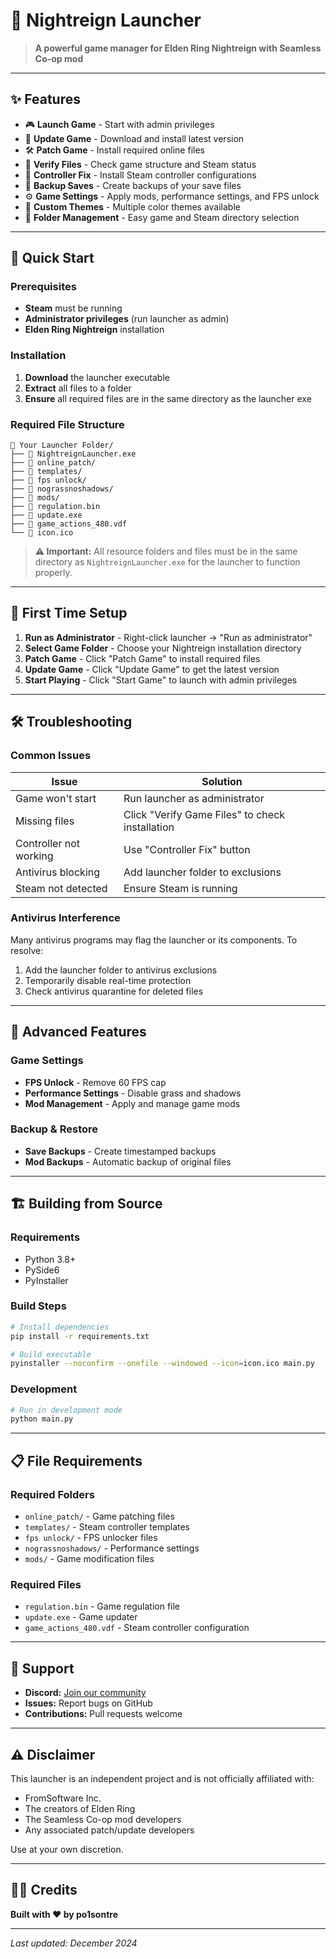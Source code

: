 # 🌙 Nightreign Launcher

> **A powerful game manager for Elden Ring Nightreign with Seamless Co-op mod**

---

## ✨ Features

- 🎮 **Launch Game** - Start with admin privileges
- 🔄 **Update Game** - Download and install latest version
- 🛠️ **Patch Game** - Install required online files
- 🔧 **Verify Files** - Check game structure and Steam status
- 🎯 **Controller Fix** - Install Steam controller configurations
- 💾 **Backup Saves** - Create backups of your save files
- ⚙️ **Game Settings** - Apply mods, performance settings, and FPS unlock
- 🎨 **Custom Themes** - Multiple color themes available
- 📁 **Folder Management** - Easy game and Steam directory selection

---

## 🚀 Quick Start

### Prerequisites
- **Steam** must be running
- **Administrator privileges** (run launcher as admin)
- **Elden Ring Nightreign** installation

### Installation

1. **Download** the launcher executable
2. **Extract** all files to a folder
3. **Ensure** all required files are in the same directory as the launcher exe

### Required File Structure
```
📁 Your Launcher Folder/
├── 🎯 NightreignLauncher.exe
├── 📁 online_patch/
├── 📁 templates/
├── 📁 fps unlock/
├── 📁 nograssnoshadows/
├── 📁 mods/
├── 📄 regulation.bin
├── 📄 update.exe
├── 📄 game_actions_480.vdf
└── 📄 icon.ico
```

> **⚠️ Important:** All resource folders and files must be in the same directory as `NightreignLauncher.exe` for the launcher to function properly.

---

## 🎯 First Time Setup

1. **Run as Administrator** - Right-click launcher → "Run as administrator"
2. **Select Game Folder** - Choose your Nightreign installation directory
3. **Patch Game** - Click "Patch Game" to install required files
4. **Update Game** - Click "Update Game" to get the latest version
5. **Start Playing** - Click "Start Game" to launch with admin privileges

---

## 🛠️ Troubleshooting

### Common Issues

| Issue | Solution |
|-------|----------|
| Game won't start | Run launcher as administrator |
| Missing files | Click "Verify Game Files" to check installation |
| Controller not working | Use "Controller Fix" button |
| Antivirus blocking | Add launcher folder to exclusions |
| Steam not detected | Ensure Steam is running |

### Antivirus Interference
Many antivirus programs may flag the launcher or its components. To resolve:
1. Add the launcher folder to antivirus exclusions
2. Temporarily disable real-time protection
3. Check antivirus quarantine for deleted files

---

## 🔧 Advanced Features

### Game Settings
- **FPS Unlock** - Remove 60 FPS cap
- **Performance Settings** - Disable grass and shadows
- **Mod Management** - Apply and manage game mods

### Backup & Restore
- **Save Backups** - Create timestamped backups
- **Mod Backups** - Automatic backup of original files

---

## 🏗️ Building from Source

### Requirements
- Python 3.8+
- PySide6
- PyInstaller

### Build Steps
```bash
# Install dependencies
pip install -r requirements.txt

# Build executable
pyinstaller --noconfirm --onefile --windowed --icon=icon.ico main.py
```

### Development
```bash
# Run in development mode
python main.py
```

---

## 📋 File Requirements

### Required Folders
- `online_patch/` - Game patching files
- `templates/` - Steam controller templates
- `fps unlock/` - FPS unlocker files
- `nograssnoshadows/` - Performance settings
- `mods/` - Game modification files

### Required Files
- `regulation.bin` - Game regulation file
- `update.exe` - Game updater
- `game_actions_480.vdf` - Steam controller configuration

---

## 🤝 Support

- **Discord:** [Join our community](https://discord.gg/YDtHQNqnqj)
- **Issues:** Report bugs on GitHub
- **Contributions:** Pull requests welcome

---

## ⚠️ Disclaimer

This launcher is an independent project and is not officially affiliated with:
- FromSoftware Inc.
- The creators of Elden Ring
- The Seamless Co-op mod developers
- Any associated patch/update developers

Use at your own discretion.

---

## 👨‍💻 Credits

**Built with ❤️ by po1sontre**

---

*Last updated: December 2024* 